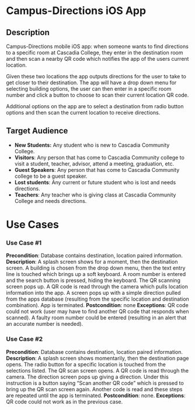 # Campus-Directions iOS App

## Description
Campus-Directions mobile iOS app: when someone wants to find directions to a specific room at Cascadia College, they enter in the destination room and then scan a nearby QR code which notifies the app of the users current location. 

Given these two locations the app outputs directions for the user to take to get closer to their destination. The app will have a drop down menu for selecting building options, the user can then enter in a specific room number and click a button to choose to scan their current location QR code. 

Additional options on the app are to select a destination from radio button options and then scan the current location to receive directions.

## Target Audience 
- **New Students:** Any student who is new to Cascadia Community College. 
- **Visitors**: Any person that has come to Cascadia Community college to visit a student, teacher, advisor, attend a meeting, graduation, etc. 
- **Guest Speakers**: Any person that has come to Cascadia Community college to be a guest speaker. 
- **Lost students**: Any current or future student who is lost and needs directions.
- **Teachers**: Any teacher who is giving class at Cascadia Community College and needs directions.

# Use Cases
### Use Case #1
**Precondition**: Database contains destination, location paired information. **Description**: A splash screen shows for a moment, then the destination screen. A building is chosen from the drop down menu, then the text entry line is touched which brings up a soft keyboard. A room number is entered and the search button is pressed, hiding the keyboard. The QR scanning screen pops up. A QR code is read through the camera which pulls location information into the app. A screen pops up with a simple direction pulled from the apps database (resulting from the specific location and destination combination). App is terminated. 
**Postcondition**: none
**Exceptions**: QR code could not work (user may have to find another QR code that responds when scanned). A faulty room number could be entered (resulting in an alert that an accurate number is needed). 

### Use Case #2
**Precondition**: Database contains destination, location paired information. **Description**: A splash screen shows momentarily, then the destination page opens. The radio button for a specific location is touched from the selections listed. The QR scan screen opens. A QR code is read through the camera. The direction screen pops up giving a direction. Under this instruction is a button saying “Scan another QR code” which is pressed to bring up the QR scan screen again. Another code is read and these steps are repeated until the app is terminated. 
**Postcondition**: none.
**Exceptions**: QR code could not work as in the previous case. 
